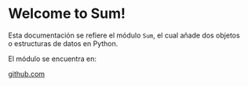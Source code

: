 # Welcome to Sum!

Esta documentación se refiere el módulo `Sum`, el cual añade dos objetos  
o estructuras de datos en Python. 

El módulo se encuentra en:

[github.com](https://github.com/natalia21lab/Sum)

